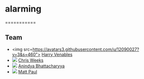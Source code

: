 # alarming

===========

## Team

- <img src=https://avatars3.githubusercontent.com/u/12090027?v=3&s=460">  [Harry Venables](https://github.com/hvenables)
- <img src="https://avatars2.githubusercontent.com/u/13521236?v=3&s=460">  [Chris Weeks](https://github.com/chweeks)
- <img src="https://avatars2.githubusercontent.com/u/9395666?v=3&s=460">  [Anindya Bhattacharyya](https://github.com/bat020)
- <img src="https://avatars3.githubusercontent.com/u/13286587?v=3&s=460">  [Matt Paul](https://github.com/matt-paul)

